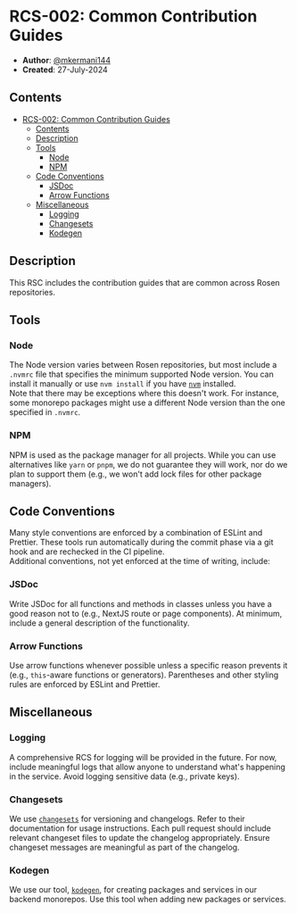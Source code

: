 # RCS-002: Common Contribution Guides
* **Author**: [@mkermani144](https://github.com/mkermani144)
* **Created**: 27-July-2024

## Contents
- [RCS-002: Common Contribution Guides](#rcs-002-common-contribution-guides)
  - [Contents](#contents)
  - [Description](#description)
  - [Tools](#tools)
    - [Node](#node)
    - [NPM](#npm)
  - [Code Conventions](#code-conventions)
    - [JSDoc](#jsdoc)
    - [Arrow Functions](#arrow-functions)
  - [Miscellaneous](#miscellaneous)
    - [Logging](#logging)
    - [Changesets](#changesets)
    - [Kodegen](#kodegen)

## Description
This RSC includes the contribution guides that are common across Rosen repositories.

## Tools

### Node
The Node version varies between Rosen repositories, but most include a `.nvmrc` file that specifies the minimum supported Node version. You can install it manually or use `nvm install` if you have [`nvm`](https://github.com/nvm-sh/nvm) installed.  
Note that there may be exceptions where this doesn't work. For instance, some monorepo packages might use a different Node version than the one specified in `.nvmrc`.

### NPM
NPM is used as the package manager for all projects. While you can use alternatives like `yarn` or `pnpm`, we do not guarantee they will work, nor do we plan to support them (e.g., we won't add lock files for other package managers).

## Code Conventions
Many style conventions are enforced by a combination of ESLint and Prettier. These tools run automatically during the commit phase via a git hook and are rechecked in the CI pipeline.  
Additional conventions, not yet enforced at the time of writing, include:

### JSDoc
Write JSDoc for all functions and methods in classes unless you have a good reason not to (e.g., NextJS route or page components). At minimum, include a general description of the functionality.

### Arrow Functions
Use arrow functions whenever possible unless a specific reason prevents it (e.g., `this`-aware functions or generators). Parentheses and other styling rules are enforced by ESLint and Prettier.

## Miscellaneous

### Logging
A comprehensive RCS for logging will be provided in the future. For now, include meaningful logs that allow anyone to understand what's happening in the service. Avoid logging sensitive data (e.g., private keys).

### Changesets
We use [`changesets`](https://github.com/changesets/changesets) for versioning and changelogs. Refer to their documentation for usage instructions. Each pull request should include relevant changeset files to update the changelog appropriately. Ensure changeset messages are meaningful as part of the changelog.

### Kodegen
We use our tool, [`kodegen`](https://www.npmjs.com/package/kodegen), for creating packages and services in our backend monorepos. Use this tool when adding new packages or services.
